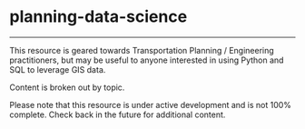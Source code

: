 # planning-data-science

---

This resource is geared towards Transportation Planning / Engineering practitioners,
but may be useful to anyone interested in using Python and SQL to leverage GIS data.

Content is broken out by topic.

Please note that this resource is under active development and is not 100% complete. Check back in the future for additional content.
